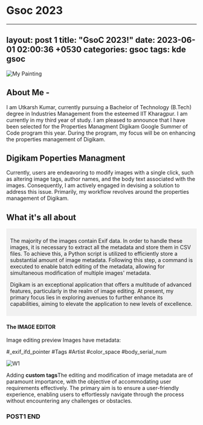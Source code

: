 # Gsoc 2023
---
layout: post 1
title: "GsoC 2023!"
date:   2023-06-01 02:00:36 +0530
categories: gsoc
tags: kde gsoc
---

![My Painting](https://i.postimg.cc/PrZMFFkc/Screenshot-2023-05-27-230629.png)




## About Me -

I am Utkarsh Kumar, currently pursuing a Bachelor of Technology (B.Tech) degree in Industries Management from the esteemed IIT Kharagpur. I am currently in my third year of study. I am pleased to announce that I have been selected for the Properties Managment Digikam Google Summer of Code program this year. During the program, my focus will be on enhancing the properties management of Digikam.

## Digikam Poperties Managment
Currently, users are endeavoring to modify images with a single click, such as altering image tags, author names, and the body text associated with the images. Consequently, I am actively engaged in devising a solution to address this issue. Primarily, my workflow revolves around the properties management of Digikam.</p>
    
## What it's all about
<div style="background-color:rgba(0, 0, 0, 0.0470588); padding:10px 10px;">
<p>
The majority of the images contain Exif data. In order to handle these images, it is necessary to extract all the metadata and store them in CSV files. To achieve this, a Python script is utilized to efficiently store a substantial amount of image metadata. Following this step, a command is executed to enable batch editing of the metadata, allowing for simultaneous modification of multiple images' metadata.
</p>
<p>
Digikam is an exceptional application that offers a multitude of advanced features, particularly in the realm of image editing. At present, my primary focus lies in exploring avenues to further enhance its capabilities, aiming to elevate the application to new levels of excellence.</p>
  <p>
</p>
</div>

#### The IMAGE EDITOR
Image editing preview
Images have metadata:

#_exif_ifd_pointer
#Tags
#Artist
#color_space
#body_serial_num

![W1](https://i.postimg.cc/90FtVLZY/image-1.jpg)

Adding <b>custom tags</b>The editing and modification of image metadata are of paramount importance, with the objective of accommodating user requirements effectively. The primary aim is to ensure a user-friendly experience, enabling users to effortlessly navigate through the process without encountering any challenges or obstacles.

### POST1 END


